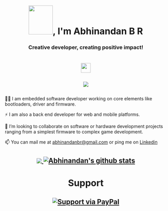 <h1 align="center"> <img src="https://i.pinimg.com/originals/57/5a/20/575a20918d349a354cc636a0d49b35a0.gif" width="75" height="90" />, I'm Abhinandan B R </h1>
<h3 align="center">Creative developer, creating positive impact!</h3>
<h1 align="center">
  <a href="https://www.linkedin.com/in/abhinandanbr/" target="_blank" rel="noopener noreferrer"><img src="https://camo.githubusercontent.com/82ab6b41b25758ca65942c3c2adb86622cf01a43a8011005c29cbd69089854a6/68747470733a2f2f63646e2e776f726c64766563746f726c6f676f2e636f6d2f6c6f676f732f6c696e6b6564696e2d69636f6e2d322e737667" width="30" height="30" /></a>
  
  ![](https://komarev.com/ghpvc/?username=abhinandanbr&style=flat-square)
</h1>

👨‍💻 I am embedded software developer working on core elements like bootloaders, driver and firmware.

⚡ I am also a back end developer for web and mobile platforms.

👯 I’m looking to collaborate on software or hardware development projects ranging from a simplest firmware to complex game development.


📫 You can mail me at abhinandanbr@gmail.com or ping me on [Linkedin](https://linkedin.com/in/abhinandanbr)




<h2 align="center">
<a href="https://github.com/abhinandanbr/github-readme-stats">
  <img align="center" src="https://github-readme-stats.vercel.app/api/top-langs/?username=abhinandanbr&theme=radical" />
</a>
<a href="https://github.com/anuraghazra/github-readme-stats">
  <img align="center" src="https://github-readme-stats.vercel.app/api?username=abhinandanbr&show_icons=true&theme=radical" alt="Abhinandan's github stats" />
</a>

</h2>


<h1 align="center">Support</h1>
<h2 align="center">

  [![Support via PayPal](https://cdn.rawgit.com/twolfson/paypal-github-button/1.0.0/dist/button.svg)](https://www.paypal.me/abhinandanbr/)
</h2>


<!--
**abhinandanbr/abhinandanbr** is a ✨ _special_ ✨ repository because its `README.md` (this file) appears on your GitHub profile.
https://cdn.rawgit.com/twolfson/paypal-github-button/1.0.0/dist/button.svg
Here are some ideas to get you started:

- 🔭 I’m currently working on ...
- 🌱 I’m currently learning ...
- 👯 I’m looking to collaborate on ...
- 🤔 I’m looking for help with ...
- 💬 Ask me about ...
- 📫 How to reach me: ...
- 😄 Pronouns: ...
- ⚡ Fun fact: ...
-->
